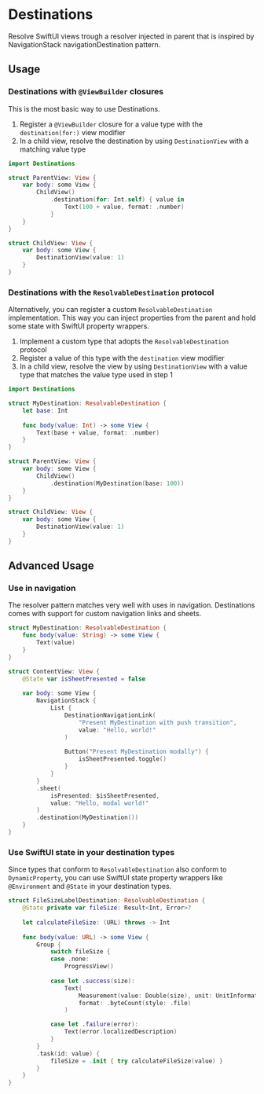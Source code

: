 # Destinations

Resolve SwiftUI views trough a resolver injected in parent that is inspired by NavigationStack navigationDestination pattern.

## Usage

### Destinations with `@ViewBuilder` closures

This is the most basic way to use Destinations.

1. Register a `@ViewBuilder` closure for a value type with the `destination(for:)` view modifier
2. In a child view, resolve the destination by using `DestinationView` with a matching value type 

```swift
import Destinations

struct ParentView: View {
    var body: some View {
        ChildView()
            .destination(for: Int.self) { value in
                Text(100 + value, format: .number)
            }
    }
}

struct ChildView: View {
    var body: some View {
        DestinationView(value: 1)
    }
}
```

### Destinations with the `ResolvableDestination` protocol

Alternatively, you can register a custom `ResolvableDestination` implementation. This way you can inject properties from the parent and hold some state with SwiftUI property wrappers.

1. Implement a custom type that adopts the `ResolvableDestination` protocol
2. Register a value of this type with the `destination` view modifier
3. In a child view, resolve the view by using `DestinationView` with a value type that matches the value type used in step 1 

```swift
import Destinations

struct MyDestination: ResolvableDestination {
    let base: Int
    
    func body(value: Int) -> some View {
        Text(base + value, format: .number)
    }
}

struct ParentView: View {
    var body: some View {
        ChildView()
            .destination(MyDestination(base: 100))
    }
}

struct ChildView: View {
    var body: some View {
        DestinationView(value: 1)
    }
}
```

## Advanced Usage

### Use in navigation

The resolver pattern matches very well with uses in navigation. Destinations comes with support for custom navigation links and sheets.

```swift
struct MyDestination: ResolvableDestination {
    func body(value: String) -> some View {
        Text(value)
    }
}

struct ContentView: View {
    @State var isSheetPresented = false
    
    var body: some View {
        NavigationStack {
            List {
                DestinationNavigationLink(
                    "Present MyDestination with push transition",
                    value: "Hello, world!"
                )
                
                Button("Present MyDestination modally") {
                    isSheetPresented.toggle()
                }
            }
        }
        .sheet(
            isPresented: $isSheetPresented,
            value: "Hello, modal world!"
        )
        .destination(MyDestination())
    }
}
```

### Use SwiftUI state in your destination types

Since types that conform to `ResolvableDestination` also conform to `DynamicProperty`, you can use SwiftUI state property wrappers like `@Environment` and `@State` in your destination types.

```swift
struct FileSizeLabelDestination: ResolvableDestination {
    @State private var fileSize: Result<Int, Error>?
    
    let calculateFileSize: (URL) throws -> Int
    
    func body(value: URL) -> some View {
        Group {
            switch fileSize {
            case .none:
                ProgressView()
                
            case let .success(size):
                Text(
                    Measurement(value: Double(size), unit: UnitInformationStorage.bytes),
                    format: .byteCount(style: .file)
                )

            case let .failure(error):
                Text(error.localizedDescription)
            }
        }
        .task(id: value) {
            fileSize = .init { try calculateFileSize(value) }
        }
    }
}
```
